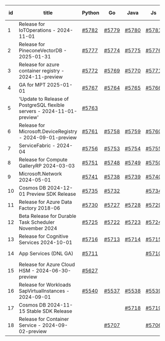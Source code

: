 | id | title | Python | Go | Java | Js | created date | target date | status |
| ------ | ------ | ------ | ------ | ------ | ------ | ------ | ------ | :-----: |
| 1 | Release for IoTOperations - 2024-11-01  | [#5782](https://github.com/Azure/sdk-release-request/issues/5782)  | [#5779](https://github.com/Azure/sdk-release-request/issues/5779)  | [#5780](https://github.com/Azure/sdk-release-request/issues/5780)  | [#5781](https://github.com/Azure/sdk-release-request/issues/5781)  | 12-11 | 12-27 |  |
| 2 | Release for PineconeVectorDB - 2025-01-31  | [#5777](https://github.com/Azure/sdk-release-request/issues/5777)  | [#5774](https://github.com/Azure/sdk-release-request/issues/5774)  | [#5775](https://github.com/Azure/sdk-release-request/issues/5775)  | [#5776](https://github.com/Azure/sdk-release-request/issues/5776)  | 12-11 | 01-24 |  |
| 3 | Release for azure container registry - 2024-11-preview  | [#5772](https://github.com/Azure/sdk-release-request/issues/5772)  | [#5769](https://github.com/Azure/sdk-release-request/issues/5769)  | [#5770](https://github.com/Azure/sdk-release-request/issues/5770)  | [#5771](https://github.com/Azure/sdk-release-request/issues/5771)  | 12-09 | 12-27 |  |
| 4 | GA for MPT 2025-01-01  | [#5767](https://github.com/Azure/sdk-release-request/issues/5767)  | [#5764](https://github.com/Azure/sdk-release-request/issues/5764)  | [#5765](https://github.com/Azure/sdk-release-request/issues/5765)  | [#5766](https://github.com/Azure/sdk-release-request/issues/5766)  | 12-05 | 12-26 |  |
| 5 | 'Update to Release of PostgreSQL flexible servers - 2024-11-01-preview'  | [#5763](https://github.com/Azure/sdk-release-request/issues/5763)  |  |  |  | 12-04 | 12-20 |  |
| 6 | Release for Microsoft.DeviceRegistry - 2024-09-01-preview  | [#5761](https://github.com/Azure/sdk-release-request/issues/5761)  | [#5758](https://github.com/Azure/sdk-release-request/issues/5758)  | [#5759](https://github.com/Azure/sdk-release-request/issues/5759)  | [#5760](https://github.com/Azure/sdk-release-request/issues/5760)  | 12-02 | 12-27 |  |
| 7 | ServiceFabric - 2024-04  | [#5756](https://github.com/Azure/sdk-release-request/issues/5756)  | [#5753](https://github.com/Azure/sdk-release-request/issues/5753)  | [#5754](https://github.com/Azure/sdk-release-request/issues/5754)  | [#5755](https://github.com/Azure/sdk-release-request/issues/5755)  | 12-02 | 12-27 |  |
| 8 | Release for Compute GalleryRP 2024-03-03  | [#5751](https://github.com/Azure/sdk-release-request/issues/5751)  | [#5748](https://github.com/Azure/sdk-release-request/issues/5748)  | [#5749](https://github.com/Azure/sdk-release-request/issues/5749)  | [#5750](https://github.com/Azure/sdk-release-request/issues/5750)  | 11-25 | 12-27 |  |
| 9 | Microsoft.Network 2024-05-01  | [#5741](https://github.com/Azure/sdk-release-request/issues/5741)  | [#5738](https://github.com/Azure/sdk-release-request/issues/5738)  | [#5739](https://github.com/Azure/sdk-release-request/issues/5739)  | [#5740](https://github.com/Azure/sdk-release-request/issues/5740)  | 11-20 | 12-26 |  |
| 10 | Cosmos DB 2024-12-01 Preview SDK Release  | [#5735](https://github.com/Azure/sdk-release-request/issues/5735)  | [#5732](https://github.com/Azure/sdk-release-request/issues/5732)  |  | [#5734](https://github.com/Azure/sdk-release-request/issues/5734)  | 11-18 | 12-27 | Hold on by JS/ |
| 11 | Release for Azure Data Factory 2018-06  | [#5730](https://github.com/Azure/sdk-release-request/issues/5730)  | [#5727](https://github.com/Azure/sdk-release-request/issues/5727)  | [#5728](https://github.com/Azure/sdk-release-request/issues/5728)  | [#5729](https://github.com/Azure/sdk-release-request/issues/5729)  | 11-15 | 12-26 |  |
| 12 | Beta Release for Durable Task Scheduler November 2024  | [#5725](https://github.com/Azure/sdk-release-request/issues/5725)  | [#5722](https://github.com/Azure/sdk-release-request/issues/5722)  | [#5723](https://github.com/Azure/sdk-release-request/issues/5723)  | [#5724](https://github.com/Azure/sdk-release-request/issues/5724)  | 11-15 | 02-17 |  |
| 13 | Release for Cognitive Services 2024-10-01  | [#5716](https://github.com/Azure/sdk-release-request/issues/5716)  | [#5713](https://github.com/Azure/sdk-release-request/issues/5713)  | [#5714](https://github.com/Azure/sdk-release-request/issues/5714)  | [#5715](https://github.com/Azure/sdk-release-request/issues/5715)  | 11-11 | 12-27 | Hold on by JS/Python/ |
| 14 | App Services (DNL GA)  | [#5711](https://github.com/Azure/sdk-release-request/issues/5711)  |  |  | [#5710](https://github.com/Azure/sdk-release-request/issues/5710)  | 11-11 | 12-27 | Hold on by JS/Python/ |
| 15 | Release for Azure Cloud HSM - 2024-06-30-preview  | [#5627](https://github.com/Azure/sdk-release-request/issues/5627)  |  |  |  | 10-22 | 12-27 |  |
| 16 | Release for Workloads SapVirtualInstances - 2024-09-01  | [#5540](https://github.com/Azure/sdk-release-request/issues/5540)  | [#5537](https://github.com/Azure/sdk-release-request/issues/5537)  | [#5538](https://github.com/Azure/sdk-release-request/issues/5538)  | [#5539](https://github.com/Azure/sdk-release-request/issues/5539)  | 09-27 | 01-25 | Hold on by JS/Go/Python/ |
| 17 | Cosmos DB 2024-11-15 Stable SDK Release  |  |  | [#5718](https://github.com/Azure/sdk-release-request/issues/5718)  | [#5719](https://github.com/Azure/sdk-release-request/issues/5719)  | 11-13 | 12-27 |  |
| 18 | Release for Container Service - 2024-09-02-preview  |  | [#5707](https://github.com/Azure/sdk-release-request/issues/5707)  |  | [#5706](https://github.com/Azure/sdk-release-request/issues/5706)  | 11-11 | 12-26 |  |
